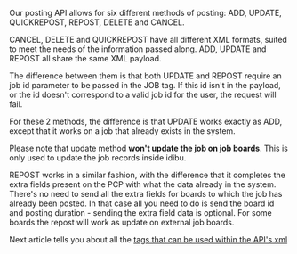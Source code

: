 Our posting API allows for six different methods of posting: ADD, UPDATE, QUICKREPOST, REPOST, DELETE and CANCEL.

CANCEL, DELETE and QUICKREPOST have all different XML formats, suited to meet the needs of the information passed along.
ADD, UPDATE and REPOST all share the same XML payload.

The difference between them is that both UPDATE and REPOST require an job id parameter to be passed in the JOB tag. If this id isn't in the payload, or the id doesn't correspond to a valid job id for the user, the request will fail.

For these 2 methods, the difference is that UPDATE works exactly as ADD, except that it works on a job that already exists in the system.

Please note that update method <b>won't update the job on job boards</b>. This is only used to update the job records inside idibu.

REPOST works in a similar fashion, with the difference that it completes the extra fields present on the PCP with what the data already in the system. There's no need to send all the extra fields for boards to which the job has already been posted. In that case all you need to do is send the board id and posting duration - sending the extra field data is optional. For some boards the repost will work as update on external job boards.

Next article tells you about all the <a href="https://github.com/oneworldmarket/idibu-api/blob/master/posting-api/vars.md">tags that can be used within the API's xml</a>
